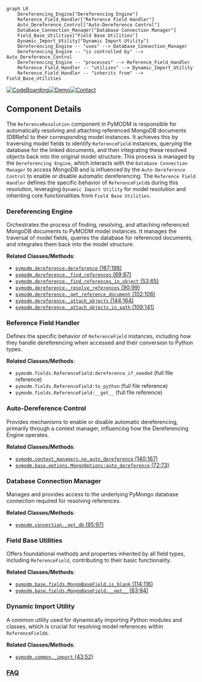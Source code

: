 ```mermaid
graph LR
    Dereferencing_Engine["Dereferencing Engine"]
    Reference_Field_Handler["Reference Field Handler"]
    Auto_Dereference_Control["Auto-Dereference Control"]
    Database_Connection_Manager["Database Connection Manager"]
    Field_Base_Utilities["Field Base Utilities"]
    Dynamic_Import_Utility["Dynamic Import Utility"]
    Dereferencing_Engine -- "uses" --> Database_Connection_Manager
    Dereferencing_Engine -- "is controlled by" --> Auto_Dereference_Control
    Dereferencing_Engine -- "processes" --> Reference_Field_Handler
    Reference_Field_Handler -- "utilizes" --> Dynamic_Import_Utility
    Reference_Field_Handler -- "inherits from" --> Field_Base_Utilities
```
[![CodeBoarding](https://img.shields.io/badge/Generated%20by-CodeBoarding-9cf?style=flat-square)](https://github.com/CodeBoarding/CodeBoarding)[![Demo](https://img.shields.io/badge/Try%20our-Demo-blue?style=flat-square)](https://www.codeboarding.org/demo)[![Contact](https://img.shields.io/badge/Contact%20us%20-%20contact@codeboarding.org-lightgrey?style=flat-square)](mailto:contact@codeboarding.org)

## Component Details

The `ReferenceResolution` component in PyMODM is responsible for automatically resolving and attaching referenced MongoDB documents (DBRefs) to their corresponding model instances. It achieves this by traversing model fields to identify `ReferenceField` instances, querying the database for the linked documents, and then integrating these resolved objects back into the original model structure. This process is managed by the `Dereferencing Engine`, which interacts with the `Database Connection Manager` to access MongoDB and is influenced by the `Auto-Dereference Control` to enable or disable automatic dereferencing. The `Reference Field Handler` defines the specific behavior of `ReferenceField`s during this resolution, leveraging `Dynamic Import Utility` for model resolution and inheriting core functionalities from `Field Base Utilities`.

### Dereferencing Engine
Orchestrates the process of finding, resolving, and attaching referenced MongoDB documents to PyMODM model instances. It manages the traversal of model fields, queries the database for referenced documents, and integrates them back into the model structure.


**Related Classes/Methods**:

- <a href="https://github.com/mongodb/pymodm/blob/master/pymodm/dereference.py#L167-L198" target="_blank" rel="noopener noreferrer">`pymodm.dereference.dereference` (167:198)</a>
- <a href="https://github.com/mongodb/pymodm/blob/master/pymodm/dereference.py#L69-L87" target="_blank" rel="noopener noreferrer">`pymodm.dereference._find_references` (69:87)</a>
- <a href="https://github.com/mongodb/pymodm/blob/master/pymodm/dereference.py#L53-L65" target="_blank" rel="noopener noreferrer">`pymodm.dereference._find_references_in_object` (53:65)</a>
- <a href="https://github.com/mongodb/pymodm/blob/master/pymodm/dereference.py#L90-L99" target="_blank" rel="noopener noreferrer">`pymodm.dereference._resolve_references` (90:99)</a>
- <a href="https://github.com/mongodb/pymodm/blob/master/pymodm/dereference.py#L102-L106" target="_blank" rel="noopener noreferrer">`pymodm.dereference._get_reference_document` (102:106)</a>
- <a href="https://github.com/mongodb/pymodm/blob/master/pymodm/dereference.py#L144-L164" target="_blank" rel="noopener noreferrer">`pymodm.dereference._attach_objects` (144:164)</a>
- <a href="https://github.com/mongodb/pymodm/blob/master/pymodm/dereference.py#L109-L141" target="_blank" rel="noopener noreferrer">`pymodm.dereference._attach_objects_in_path` (109:141)</a>


### Reference Field Handler
Defines the specific behavior of `ReferenceField` instances, including how they handle dereferencing when accessed and their conversion to Python types.


**Related Classes/Methods**:

- `pymodm.fields.ReferenceField:dereference_if_needed` (full file reference)
- `pymodm.fields.ReferenceField:to_python` (full file reference)
- `pymodm.fields.ReferenceField:__get__` (full file reference)


### Auto-Dereference Control
Provides mechanisms to enable or disable automatic dereferencing, primarily through a context manager, influencing how the Dereferencing Engine operates.


**Related Classes/Methods**:

- <a href="https://github.com/mongodb/pymodm/blob/master/pymodm/context_managers.py#L140-L167" target="_blank" rel="noopener noreferrer">`pymodm.context_managers.no_auto_dereference` (140:167)</a>
- <a href="https://github.com/mongodb/pymodm/blob/master/pymodm/base/options.py#L72-L73" target="_blank" rel="noopener noreferrer">`pymodm.base.options.MongoOptions:auto_dereference` (72:73)</a>


### Database Connection Manager
Manages and provides access to the underlying PyMongo database connection required for resolving references.


**Related Classes/Methods**:

- <a href="https://github.com/mongodb/pymodm/blob/master/pymodm/connection.py#L95-L97" target="_blank" rel="noopener noreferrer">`pymodm.connection._get_db` (95:97)</a>


### Field Base Utilities
Offers foundational methods and properties inherited by all field types, including `ReferenceField`, contributing to their basic functionality.


**Related Classes/Methods**:

- <a href="https://github.com/mongodb/pymodm/blob/master/pymodm/base/fields.py#L114-L116" target="_blank" rel="noopener noreferrer">`pymodm.base.fields.MongoBaseField.is_blank` (114:116)</a>
- <a href="https://github.com/mongodb/pymodm/blob/master/pymodm/base/fields.py#L83-L94" target="_blank" rel="noopener noreferrer">`pymodm.base.fields.MongoBaseField.__get__` (83:94)</a>


### Dynamic Import Utility
A common utility used for dynamically importing Python modules and classes, which is crucial for resolving model references within `ReferenceField`s.


**Related Classes/Methods**:

- <a href="https://github.com/mongodb/pymodm/blob/master/pymodm/common.py#L43-L52" target="_blank" rel="noopener noreferrer">`pymodm.common._import` (43:52)</a>




### [FAQ](https://github.com/CodeBoarding/GeneratedOnBoardings/tree/main?tab=readme-ov-file#faq)
